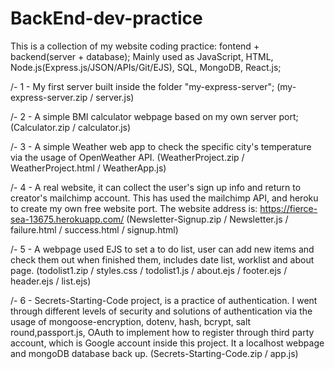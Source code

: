 # BackEnd-dev-practice
This is a collection of my website coding practice: fontend + backend(server + database);
Mainly used as JavaScript, HTML, Node.js(Express.js/JSON/APIs/Git/EJS), SQL, MongoDB, React.js;

/- 1 - My first server built inside the folder "my-express-server"; (my-express-server.zip / server.js)

/- 2 - A simple BMI calculator webpage based on my own server port;(Calculator.zip / calculator.js)

/- 3 - A simple Weather web app to check the specific city's temperature via the usage of OpenWeather API. (WeatherProject.zip / WeatherProject.html / WeatherApp.js)

/- 4 - A real website, it can collect the user's sign up info and return to creator's mailchimp account. This has used the mailchimp API, and heroku to create my own free website port. The website address is: https://fierce-sea-13675.herokuapp.com/  (Newsletter-Signup.zip / Newsletter.js / failure.html / success.html / signup.html)

/- 5 - A webpage used EJS to set a to do list, user can add new items and check them out when finished them, includes date list, worklist and about page. (todolist1.zip / styles.css / todolist1.js / about.ejs / footer.ejs / header.ejs / list.ejs)

/- 6 - Secrets-Starting-Code project, is a practice of authentication. I went through different levels of security and solutions of authentication via the usage of mongoose-encryption, dotenv, hash, bcrypt, salt round,passport.js, OAuth to implement how to register through third party account, which is Google account inside this project. It a localhost webpage and mongoDB database back up. (Secrets-Starting-Code.zip / app.js)
